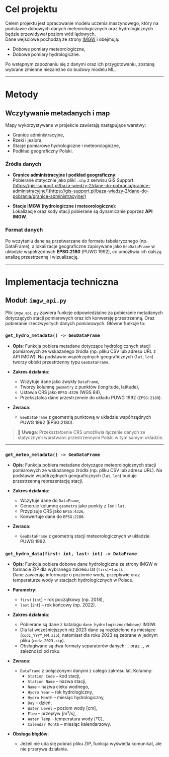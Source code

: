 # Cel projektu

Celem projektu jest opracowanie modelu uczenia maszynowego, który na podstawie dobowych danych meteorologicznych oraz hydrologicznych będzie przewidywał poziom wód lądowych.  
Dane wejściowe pochodzą ze strony [IMGW](https://dane.imgw.pl/) i obejmują:

- Dobowe pomiary meteorologiczne,
- Dobowe pomiary hydrologiczne.

Po wstępnym zapoznaniu się z danymi oraz ich przygotowaniu, zostaną wybrane zmienne niezależne do budowy modelu ML.

---

# Metody

## Wczytywanie metadanych i map

Mapy wykorzystywane w projekcie zawierają następujące warstwy:

- Granice administracyjne,
- Rzeki i jeziora,
- Stacje pomiarowe hydrologiczne i meteorologiczne,
- Podkład geograficzny Polski.

### Źródła danych

- **Granice administracyjne i podkład geograficzny**:  
  Pobierane statycznie jako pliki `.shp` z serwisu GIS Support:  
  [https://gis-support.pl/baza-wiedzy-2/dane-do-pobrania/granice-administracyjne/](https://gis-support.pl/baza-wiedzy-2/dane-do-pobrania/granice-administracyjne/)

- **Stacje IMGW (hydrologiczne i meteorologiczne)**:  
  Lokalizacje oraz kody stacji pobierane są dynamicznie poprzez **API IMGW**.

### Format danych

Po wczytaniu dane są przetwarzane do formatu tabelarycznego (np. DataFrame), a lokalizacje geograficzne zapisywane jako `GeoDataFrame` w układzie współrzędnych **EPSG:2180** (PUWG 1992), co umożliwia ich dalszą analizę przestrzenną i wizualizację.

---

# Implementacja techniczna

## Moduł: `imgw_api.py`

Plik `imgw_api.py` zawiera funkcje odpowiedzialne za pobieranie metadanych dotyczących stacji pomiarowych oraz ich konwersję przestrzenną. Oraz pobieranie rzeczwysitych danych pomiarowych. Główne funkcje to:

### `get_hydro_metadata() -> GeoDataFrame`

- **Opis**: Funkcja pobiera metadane dotyczące hydrologicznych stacji pomiarowych ze wskazanego źródła (np. pliku CSV lub adresu URL z API IMGW).
  Na podstawie współrzędnych geograficznych (`lat`, `lon`) tworzy obiekt przestrzenny typu `GeoDataFrame`.

- **Zakres działania**:
  - Wczytuje dane jako zwykły `DataFrame`,
  - Tworzy kolumnę `geometry` z punktów (longitude, latitude),
  - Ustawia CRS jako `EPSG:4326` (WGS 84),
  - Przekształca dane przestrzennie do układu PUWG 1992 (`EPSG:2180`).

- **Zwraca**:
  - `GeoDataFrame` z geometrią punktową w układzie współrzędnych PUWG 1992 (EPSG:2180).

> 📌 **Uwaga**: Przekształcenie CRS umożliwia łączenie danych ze statycznymi warstwami przestrzennymi Polski w tym samym układzie.

---

### `get_meteo_metadata() -> GeoDataFrame`

- **Opis**: Funkcja pobiera metadane dotyczące meteorologicznych stacji pomiarowych ze wskazanego źródła (np. pliku CSV lub adresu URL).
  Na podstawie współrzędnych geograficznych (`lat`, `lon`) buduje przestrzenną reprezentację stacji.

- **Zakres działania**:
  - Wczytuje dane do `DataFrame`,
  - Generuje kolumnę `geometry` jako punkty z `lon` i `lat`,
  - Przypisuje CRS jako `EPSG:4326`,
  - Konwertuje dane do `EPSG:2180`.

- **Zwraca**:
  - `GeoDataFrame` z geometrią stacji meteorologicznych w układzie PUWG 1992.

  
### `get_hydro_data(first: int, last: int) -> DataFrame`

- **Opis**: Funkcja pobiera dobowe dane hydrologiczne ze strony IMGW w formacie ZIP dla wybranego zakresu lat (`first`–`last`).  
  Dane zawierają informacje o poziomie wody, przepływie oraz temperaturze wody w stacjach hydrologicznych w Polsce.

- **Parametry**:
  - `first` (`int`) – rok początkowy (np. 2018),
  - `last` (`int`) – rok końcowy (np. 2022).

- **Zakres działania**:
  - Pobierane są dane z katalogu `dane_hydrologiczne/dobowe/` IMGW.
  - Dla lat wcześniejszych niż 2023 dane są rozdzielone na miesiące (`codz_YYYY_MM.zip`), natomiast dla roku 2023 są zebrane w jednym pliku (`codz_2023.zip`).
  - Obsługiwane są dwa formaty separatorów danych: `,` oraz `;`, w zależności od roku.

- **Zwraca**:
  - `DataFrame` z połączonymi danymi z całego zakresu lat. Kolumny:
    - `Station Code` – kod stacji,
    - `Station Name` – nazwa stacji,
    - `Name` – nazwa cieku wodnego,
    - `Hydro Year` – rok hydrologiczny,
    - `Hydro Month` – miesiąc hydrologiczny,
    - `Day` – dzień,
    - `Water Level` – poziom wody [cm],
    - `Flow` – przepływ [m³/s],
    - `Water Temp` – temperatura wody [°C],
    - `Calendar Month` – miesiąc kalendarzowy.

- **Obsługa błędów**:
  - Jeżeli nie uda się pobrać pliku ZIP, funkcja wyświetla komunikat, ale nie przerywa działania.

